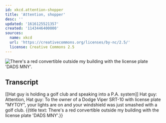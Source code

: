 ```yaml
---
id: xkcd.attention-shopper
title: 'Attention, shopper'
desc: ''
updated: '1616125521357'
created: '1143446400000'
sources:
  name: xkcd
  url: 'https://creativecommons.org/licenses/by-nc/2.5/'
  license: Creative Commons 2.5
---
```

![There's a red convertible outside my building with the license plate 'DADS MNY'.](https://imgs.xkcd.com/comics/attention_shopper.jpg)

## Transcript
[[Hat guy is holding a golf club and speaking into a P.A. system]]
Hat guy: Attention,
Hat guy: To the owner of a Dodge Viper SRT-10 with license plate "MYTOY", your lights are on and your windshield was just smashed with a golf club.
{{title text: There's a red convertible outside my building with the license plate 'DADS MNY'.}}
